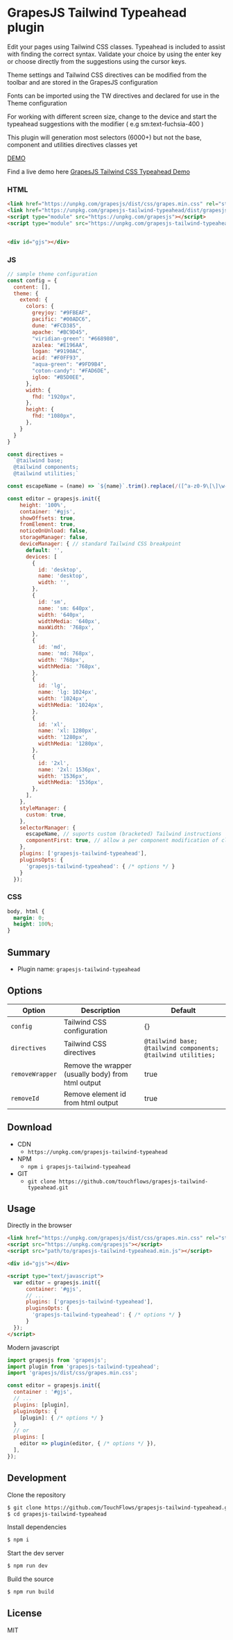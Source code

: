 # GrapesJS Tailwind Typeahead plugin

Edit your pages using Tailwind CSS classes. Typeahead is included to assist with finding the correct syntax. Validate your choice by using the enter key or choose directly from the suggestions using the cursor keys.

Theme settings and Tailwind CSS directives can be modified from the toolbar and are stored in the GrapesJS configuration

Fonts can be imported using the TW directives and declared for use in the Theme configuration

For working with different screen size, change to the device and start the typeahead suggestions with the modifier ( e.g sm:text-fuchsia-400 )

This plugin will generation most selectors (6000+) but not the base, component and utilities directives classes yet

[DEMO](##)

Find a live demo here [GrapesJS Tailwind CSS Typeahead Demo](https://demo.touchflows.com/twta/index.html)

### HTML
```html
<link href="https://unpkg.com/grapesjs/dist/css/grapes.min.css" rel="stylesheet">
<link href="https://unpkg.com/grapesjs-tailwind-typeahead/dist/grapesjs-tailwind-typeahead.css" rel="stylesheet">
<script type="module" src="https://unpkg.com/grapesjs"></script>
<script type="module" src="https://unpkg.com/grapesjs-tailwind-typeahead"></script>


<div id="gjs"></div>
```

### JS
```js
// sample theme configuration
const config = {
  content: [],
  theme: {
    extend: {
      colors: {
        greyjoy: "#9FBEAF",
        pacific: "#00ADC6",
        dune: "#FCD385",
        apache: "#BC9D45",
        "viridian-green": "#668980",
        azalea: "#E196AA",
        logan: "#9190AC",
        acid: "#F0FF93",
        "aqua-green": "#9FD9B4",
        "coton-candy": "#FAD6DE",
        igloo: "#B5D0EE",
      },
      width: {
        fhd: "1920px",
      },
      height: {
        fhd: "1080px",
      },
    }
  }
}

const directives = 
  `@tailwind base;
  @tailwind components;
  @tailwind utilities;`

const escapeName = (name) => `${name}`.trim().replace(/([^a-z0-9\[\]\w-:/]+)/gi, '-')

const editor = grapesjs.init({
    height: '100%',
    container: '#gjs',
    showOffsets: true,
    fromElement: true,
    noticeOnUnload: false,
    storageManager: false,
    deviceManager: { // standard Tailwind CSS breakpoint
      default: '',
      devices: [
        {
          id: 'desktop',
          name: 'desktop',
          width: '',
        },
        {
          id: 'sm',
          name: 'sm: 640px',
          width: '640px',
          widthMedia: '640px',
          maxWidth: '768px',
        },
        {
          id: 'md',
          name: 'md: 768px',
          width: '768px',
          widthMedia: '768px',
        },
        {
          id: 'lg',
          name: 'lg: 1024px',
          width: '1024px',
          widthMedia: '1024px',
        },
        {
          id: 'xl',
          name: 'xl: 1280px',
          width: '1280px',
          widthMedia: '1280px',
        },
        {
          id: '2xl',
          name: '2xl: 1536px',
          width: '1536px',
          widthMedia: '1536px',
        },
      ],
    },
    styleManager: {
      custom: true,
    },
    selectorManager: {
      escapeName, // suports custom (bracketed) Tailwind instructions 
      componentFirst: true, // allow a per component modification of classes
    },
    plugins: ['grapesjs-tailwind-typeahead'],
    pluginsOpts: {
      'grapesjs-tailwind-typeahead': { /* options */ }
    }
  });
```

### CSS
```css
body, html {
  margin: 0;
  height: 100%;
}
```


## Summary

* Plugin name: `grapesjs-tailwind-typeahead`


## Options

| Option | Description | Default |
|-|-|-
| `config` | Tailwind CSS configuration | {} |
| `directives` | Tailwind CSS directives | `@tailwind base; @tailwind components; @tailwind utilities;` |
| `removeWrapper` | Remove the wrapper (usually body) from html output | true |
| `removeId` | Remove element id from html output | true | 


## Download

* CDN
  * `https://unpkg.com/grapesjs-tailwind-typeahead`
* NPM
  * `npm i grapesjs-tailwind-typeahead`
* GIT
  * `git clone https://github.com/touchflows/grapesjs-tailwind-typeahead.git`



## Usage

Directly in the browser
```html
<link href="https://unpkg.com/grapesjs/dist/css/grapes.min.css" rel="stylesheet"/>
<script src="https://unpkg.com/grapesjs"></script>
<script src="path/to/grapesjs-tailwind-typeahead.min.js"></script>

<div id="gjs"></div>

<script type="text/javascript">
  var editor = grapesjs.init({
      container: '#gjs',
      // ...
      plugins: ['grapesjs-tailwind-typeahead'],
      pluginsOpts: {
        'grapesjs-tailwind-typeahead': { /* options */ }
      }
  });
</script>
```

Modern javascript
```js
import grapesjs from 'grapesjs';
import plugin from 'grapesjs-tailwind-typeahead';
import 'grapesjs/dist/css/grapes.min.css';

const editor = grapesjs.init({
  container : '#gjs',
  // ...
  plugins: [plugin],
  pluginsOpts: {
    [plugin]: { /* options */ }
  }
  // or
  plugins: [
    editor => plugin(editor, { /* options */ }),
  ],
});
```



## Development

Clone the repository

```sh
$ git clone https://github.com/TouchFlows/grapesjs-tailwind-typeahead.git
$ cd grapesjs-tailwind-typeahead
```

Install dependencies

```sh
$ npm i
```

Start the dev server

```sh
$ npm run dev
```

Build the source

```sh
$ npm run build
```



## License

MIT
